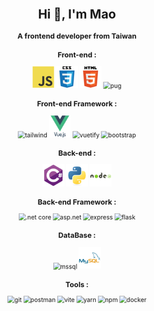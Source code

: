 <h1 align="center">Hi 👋, I'm Mao</h1>
<h3 align="center">A frontend developer from Taiwan</h3>

<h3 align="center">Front-end :</h3>
<p align="center">
  <span>
    <img
      src="https://raw.githubusercontent.com/devicons/devicon/master/icons/javascript/javascript-original.svg"
      alt="javascript"
      width="50"
      height="50"
    />
  </span>

  <span>
    <img
      src="https://raw.githubusercontent.com/devicons/devicon/master/icons/css3/css3-original-wordmark.svg"
      alt="css3"
      width="50"
      height="50"
    />
  </span>

  <span>
    <img
      src="https://raw.githubusercontent.com/devicons/devicon/master/icons/html5/html5-original-wordmark.svg"
      alt="css3"
      width="50"
      height="50"
    />
  </span>
  <span>
    <img
      src="https://cdn.worldvectorlogo.com/logos/pug.svg"
      alt="pug"
      width="50"
      height="50"
    />
  </span>
</p>

<h3 align="center">Front-end Framework :</h3>
<p align="center">
  <span>
    <img
      src="https://www.vectorlogo.zone/logos/tailwindcss/tailwindcss-icon.svg"
      alt="tailwind"
      width="50"
      height="50"
    />
  </span>
  <span>
    <img
      src="https://raw.githubusercontent.com/devicons/devicon/master/icons/vuejs/vuejs-original-wordmark.svg"
      alt="vuejs"
      width="50"
      height="50"
    />
  </span>

  <span>
    <img
      src="https://bestofjs.org/logos/vuetify.svg"
      alt="vuetify"
      width="50"
      height="50"
    />
  </span>
  <span>
    <img
      src="https://www.svgrepo.com/show/353498/bootstrap.svg"
      alt="bootstrap"
      width="50"
      height="50"
    />
  </span>
</p>

<h3 align="center">Back-end :</h3>
<p align="center">
  <span>
    <img
      src="https://raw.githubusercontent.com/devicons/devicon/master/icons/csharp/csharp-original.svg"
      alt="csharp"
      width="50"
      height="50"
    />
  </span>
  <span>
    <img
      src="https://raw.githubusercontent.com/devicons/devicon/master/icons/python/python-original.svg"
      alt="python"
      width="50"
      height="50"
    />
  </span>

  <span>
    <img
      src="https://raw.githubusercontent.com/devicons/devicon/master/icons/nodejs/nodejs-original-wordmark.svg"
      alt="nodejs"
      width="50"
      height="50"
    />
  </span>
</p>

<h3 align="center">Back-end Framework :</h3>
<p align="center">
  <span>
    <img
    src="https://upload.wikimedia.org/wikipedia/commons/thumb/e/ee/.NET_Core_Logo.svg/512px-.NET_Core_Logo.svg.png"
    alt=".net core"
    width="50"
    height="50"
  />
  </span>
  <span>
    <img
    src="https://www.svgrepo.com/show/508894/aspnet.svg"
    alt="asp.net"
    width="50"
    height="50"
  />
  </span>
  <span>
    <img
    src="https://www.vectorlogo.zone/logos/expressjs/expressjs-ar21.svg"
    alt="express"
    width="70"
    height="50"
  />
  </span>
  <span>
    <img
    src="https://www.vectorlogo.zone/logos/pocoo_flask/pocoo_flask-ar21.svg"
    alt="flask"
    width="70"
    height="50"
  />
  </span>
</p>

<h3 align="center">DataBase :</h3>
<p align="center">
  <span>
    <img
      src="https://www.svgrepo.com/show/303229/microsoft-sql-server-logo.svg"
      alt="mssql"
      width="50"
      height="50"
    />
  </span>

  <span>
    <img
      src="https://raw.githubusercontent.com/devicons/devicon/master/icons/mysql/mysql-original-wordmark.svg"
      alt="mysql"
      width="50"
      height="50"
    />
  </span>
</p>

<h3 align="center">Tools :</h3>
<p align="center">
  <span>
    <img
      src="https://www.vectorlogo.zone/logos/git-scm/git-scm-icon.svg"
      alt="git"
      width="50"
      height="50"
    />
  </span>
  <span>
    <img
      src="https://www.vectorlogo.zone/logos/getpostman/getpostman-icon.svg"
      alt="postman"
      width="50"
      height="50"
    />
  </span>
  <span>
    <img
    src="https://www.svgrepo.com/show/374167/vite.svg"
    alt="vite"
    width="50"
    height="50"
  />
  </span>
  <span>
    <img
    src="https://www.vectorlogo.zone/logos/yarnpkg/yarnpkg-ar21.svg"
    alt="yarn"
    width="100"
    height="50"
  />
  </span>
  <span>
    <img
    src="https://www.svgrepo.com/show/452077/npm.svg"
    alt="npm"
    width="50"
    height="50"
  />
  </span>
  <span>
    <img
    src="https://www.svgrepo.com/show/452192/docker.svg"
    alt="docker"
    width="50"
    height="50"
  />
  </span>
</p>
